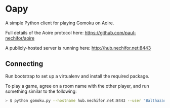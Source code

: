 # Oapy

A simple Python client for playing Gomoku on Aoire.

Full details of the Aoire protocol here: https://github.com/paul-nechifor/aoire

A publicly-hosted server is running here: http://hub.nechifor.net:8443

## Connecting

Run bootstrap to set up a virtualenv and install the required package.

To play a game, agree on a room name with the other player, and run something similar to the following:

```bash
> $ python gomoku.py --hostname hub.nechifor.net:8443 --user "Balthazar (by David)" --room funroom --ngames 1
```
